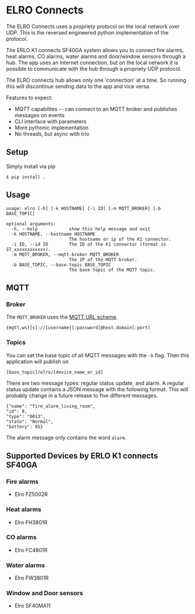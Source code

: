 # ELRO Connects
The ELRO Connects uses a propriety protocol on the local network over UDP. This is the reversed engineered python implementation of the protocol.

The ERLO K1 connects SF40GA system allows you to connect fire alarms, heat alarms, CO alarms, water alarms and door/window sensors through a hub. The app uses an internet connection, but on the local network it is possible to communicate with the hub through a propriety UDP protocol.

The ELRO connects hub allows only one 'connection' at a time. So running this will discontinue sending data to the app and vice versa.

Features to expect:
* MQTT capabilites -- can connect to an MQTT broker and publishes messages on events
* CLI interface with parameters
* More pythonic implementation
* No threads, but async with trio

## Setup
Simply install via pip

    $ pip install .

## Usage

    usage: elro [-h] [-k HOSTNAME] [-i ID] [-m MQTT_BROKER] [-b BASE_TOPIC]
    
    optional arguments:
      -h, --help            show this help message and exit
      -k HOSTNAME, --hostname HOSTNAME
                            The hostname or ip of the K1 connector.
      -i ID, --id ID        The ID of the K1 connector (format is ST_xxxxxxxxxxxx).
      -m MQTT_BROKER, --mqtt-broker MQTT_BROKER
                            The IP of the MQTT broker.
      -b BASE_TOPIC, --base-topic BASE_TOPIC
                            The base topic of the MQTT topic.


## MQTT

### Broker

The `MQTT_BROKER` uses the [MQTT URL scheme](https://github.com/mqtt/mqtt.github.io/wiki/URI-Scheme).

    {mqtt,ws}[s]://[username][:password]@host.domain[:port]

### Topics

You can set the base topic of all MQTT messages with the `-b` flag. Then this application will publish on

    [base_topic]/elro/[device_name_or_id]
    
There are two message types: regular status update, and alarm. A regular status update contains a JSON message with the following format. This will probably change in a future release to five different messages.

    {"name": "fire_alarm_living_room", 
    "id": 8, 
    "type": "0013", 
    "state": "Normal", 
    "battery": 95}

The alarm message only contains the word `alarm`.

## Supported Devices by ERLO K1 connects SF40GA
### Fire alarms
* Elro FZ5002R
### Heat alarms
* Elro FH3801R
### CO alarms
* Elro FC4801R
### Water alarms
* Elro FW3801R
### Window and Door sensors
* Elro SF40MA11
